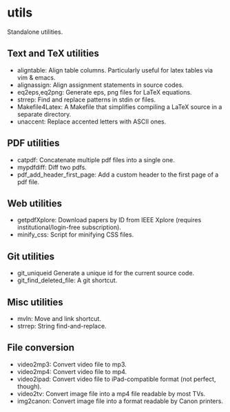 utils
=====

Standalone utilities.

## Text and TeX utilities

* aligntable:                   Align table columns. Particularly useful for latex tables via vim & emacs.
* alignassign:                  Align assignment statements in source codes.
* eq2eps,eq2png:                Generate eps, png files for LaTeX equations.
* strrep:                       Find and replace patterns in stdin or files.
* Makefile4Latex:               A Makefile that simplifies compiling a LaTeX source in a separate directory.
* unaccent:                     Replace accented letters with ASCII ones.

## PDF utilities
* catpdf:                       Concatenate multiple pdf files into a single one.
* mypdfdiff:                    Diff two pdfs.
* pdf_add_header_first_page:    Add a custom header to the first page of a pdf file.

## Web utilities

* getpdfXplore:                 Download papers by ID from IEEE Xplore (requires institutional/login-free subscription).
* minify_css:                   Script for minifying CSS files.

## Git utilities

* git_uniqueid                  Generate a unique id for the current source code.
* git_find_deleted_file:        A git shortcut.

## Misc utilities

* mvln:                         Move and link shortcut.
* strrep:                       String find-and-replace.

## File conversion

* video2mp3:                    Convert video file to mp3.
* video2mp4:                    Convert video file to mp4.
* video2ipad:                   Convert video file to iPad-compatible format (not perfect, though).
* video2tv:                     Convert image file into a mp4 file readable by most TVs.
* img2canon:                    Convert image file into a format readable by Canon printers.



